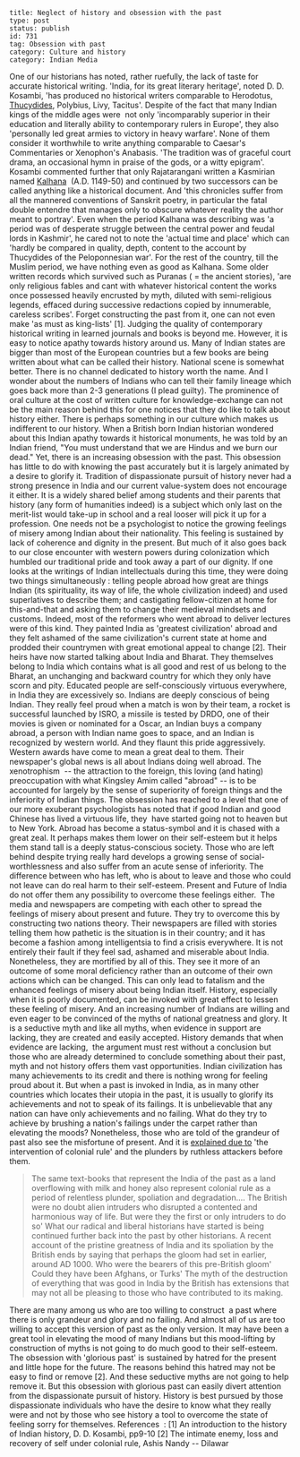 ~~~~ 
title: Neglect of history and obsession with the past 
type: post
status: publish
id: 731
tag: Obsession with past
category: Culture and history
category: Indian Media
~~~~

One of our historians has noted, rather ruefully, the lack of taste for
accurate historical writing. 'India, for its great literary heritage',
noted D. D. Kosambi, 'has produced no historical writers comparable to
Herodotus,
[Thucydides](http://en.wikipedia.org/wiki/Thucydides "Thucydides"),
Polybius, Livy, Tacitus'. Despite of the fact that many Indian kings of
the middle ages were  not only 'incomparably superior in their education
and literally ability to contemporary rulers in Europe', they also
'personally led great armies to victory in heavy warfare'. None of them
consider it worthwhile to write anything comparable to Caesar's
Commentaries or Xenophon's Anabasis. 'The tradition was of graceful
court drama, an occasional hymn in praise of the gods, or a witty
epigram'. Kosambi commented further that only Rajatarangani written a
Kasmirian named
[Kalhana](http://en.wikipedia.org/wiki/Kalhana "Kalhana")  (A.D.
1149-50) and continued by two successors can be called anything like a
historical document. And 'this chronicles suffer from all the mannered
conventions of Sanskrit poetry, in particular the fatal double entendre
that manages only to obscure whatever reality the author meant to
portray'. Even when the period Kalhana was describing was 'a period was
of desperate struggle between the central power and feudal lords in
Kashmir', he cared not to note the 'actual time and place' which can
'hardly be compared in quality, depth, content to the account by
Thucydides of the Peloponnesian war'. For the rest of the country, till
the Muslim period, we have nothing even as good as Kalhana. Some older
written records which survived such as Puranas ( = the ancient stories),
'are only religious fables and cant with whatever historical content the
works once possessed heavily encrusted by myth, diluted with
semi-religious legends, effaced during successive redactions copied by
innumerable, careless scribes'. Forget constructing the past from it,
one can not even make 'as must as king-lists' [1]. Judging the quality
of contemporary historical writing in learned journals and books is
beyond me. However, it is easy to notice apathy towards history around
us. Many of Indian states are bigger than most of the European countries
but a few books are being written about what can be called their
history. National scene is somewhat better. There is no channel
dedicated to history worth the name. And I wonder about the numbers of
Indians who can tell their family lineage which goes back more than 2-3
generations (I plead guilty). The prominence of oral culture at the cost
of written culture for knowledge-exchange can not be the main reason
behind this for one notices that they do like to talk about history
either. There is perhaps something in our culture which makes us
indifferent to our history. When a British born Indian historian
wondered about this Indian apathy towards it historical monuments, he
was told by an Indian friend, "You must understand that we are Hindus
and we burn our dead." Yet, there is an increasing obsession with the
past. This obsession has little to do with knowing the past accurately
but it is largely animated by a desire to glorify it. Tradition of
dispassionate pursuit of history never had a strong presence in India
and our current value-system does not encourage it either. It is a
widely shared belief among students and their parents that history (any
form of humanities indeed) is a subject which only last on the
merit-list would take-up in school and a real looser will pick it up for
a profession. One needs not be a psychologist to notice the growing
feelings of misery among Indian about their nationality. This feeling is
sustained by lack of coherence and dignity in the present. But much of
it also goes back to our close encounter with western powers during
colonization which humbled our traditional pride and took away a part of
our dignity. If one looks at the writings of Indian intellectuals during
this time, they were doing two things simultaneously : telling people
abroad how great are things Indian (its spirituality, its way of life,
the whole civilization indeed) and used superlatives to describe them;
and castigating fellow-citizen at home for this-and-that and asking them
to change their medieval mindsets and customs. Indeed, most of the
reformers who went abroad to deliver lectures were of this kind. They
painted India as 'greatest civilization' abroad and they felt ashamed of
the same civilization's current state at home and prodded their
countrymen with great emotional appeal to change [2]. Their heirs have
now started talking about India and Bharat. They themselves belong to
India which contains what is all good and rest of us belong to the
Bharat, an unchanging and backward country for which they only have
scorn and pity. Educated people are self-consciously virtuous
everywhere, in India they are excessively so. Indians are deeply
conscious of being Indian. They really feel proud when a match is won by
their team, a rocket is successful launched by ISRO, a missile is tested
by DRDO, one of their movies is given or nominated for a Oscar, an
Indian buys a company abroad, a person with Indian name goes to space,
and an Indian is recognized by western world. And they flaunt this pride
aggressively. Western awards have come to mean a great deal to them.
Their newspaper's global news is all about Indians doing well abroad.
The xenotrophism  -- the attraction to the foreign, this loving (and
hating) preoccupation with what Kingsley Amim called "abroad" -- is to
be accounted for largely by the sense of superiority of foreign things
and the inferiority of Indian things. The obsession has reached to a
level that one of our more exuberant psychologists has noted that if
good Indian and good Chinese has lived a virtuous life, they  have
started going not to heaven but to New York. Abroad has become a
status-symbol and it is chased with a great zeal. It perhaps makes them
lower on their self-esteem but it helps them stand tall is a deeply
status-conscious society. Those who are left behind despite trying
really hard develops a growing sense of social-worthlessness and also
suffer from an acute sense of inferiority. The difference between who
has left, who is about to leave and those who could not leave can do
real harm to their self-esteem. Present and Future of India do not offer
them any possibility to overcome these feelings either.  The media and
newspapers are competing with each other to spread the feelings of
misery about present and future. They try to overcome this by
constructing two nations theory. Their newspapers are filled with
stories telling them how pathetic is the situation is in their country;
and it has become a fashion among intelligentsia to find a crisis
everywhere. It is not entirely their fault if they feel sad, ashamed and
miserable about India. Nonetheless, they are mortified by all of this.
They see it more of an outcome of some moral deficiency rather than an
outcome of their own actions which can be changed. This can only lead to
fatalism and the enhanced feelings of misery about being Indian itself.
History, especially when it is poorly documented, can be invoked with
great effect to lessen these feeling of misery. And an increasing number
of Indians are willing and even eager to be convinced of the myths of
national greatness and glory. It is a seductive myth and like all myths,
when evidence in support are lacking, they are created and easily
accepted. History demands that when evidence are lacking,  the argument
must rest without a conclusion but those who are already determined to
conclude something about their past, myth and not history offers them
vast opportunities. Indian civilization has many achievements to its
credit and there is nothing wrong for feeling proud about it. But when a
past is invoked in India, as in many other countries which locates their
utopia in the past, it is usually to glorify its achievements and not to
speak of its failings. It is unbelievable that any nation can have only
achievements and no failing. What do they try to achieve by brushing a
nation's failings under the carpet rather than elevating the moods?
Nonetheless, those who are told of the grandeur of past also see the
misfortune of present. And it is [explained due
to](http://www.telegraphindia.com/1031011/asp/opinion/story_2433186.asp)
'the intervention of colonial rule' and the plunders by ruthless
attackers before them.

> The same text-books that represent the India of the past as a land
> overflowing with milk and honey also represent colonial rule as a
> period of relentless plunder, spoliation and degradation.... The
> British were no doubt alien intruders who disrupted a contented and
> harmonious way of life. But were they the first or only intruders to
> do so' What our radical and liberal historians have started is being
> continued further back into the past by other historians. A recent
> account of the pristine greatness of India and its spoliation by the
> British ends by saying that perhaps the gloom had set in earlier,
> around AD 1000. Who were the bearers of this pre-British gloom' Could
> they have been Afghans, or Turks' The myth of the destruction of
> everything that was good in India by the British has extensions that
> may not all be pleasing to those who have contributed to its making.

There are many among us who are too willing to construct  a past where
there is only grandeur and glory and no failing. And almost all of us
are too willing to accept this version of past as the only version. It
may have been a great tool in elevating the mood of many Indians but
this mood-lifting by construction of myths is not going to do much good
to their self-esteem. The obsession with 'glorious past' is sustained by
hatred for the present and little hope for the future. The reasons
behind this hatred may not be easy to find or remove [2]. And these
seductive myths are not going to help remove it. But this obsession with
glorious past can easily divert attention from the dispassionate pursuit
of history. History is best pursued by those dispassionate individuals
who have the desire to know what they really were and not by those who
see history a tool to overcome the state of feeling sorry for
themselves. References  : [1] An introduction to the history of Indian
history, D. D. Kosambi, pp9-10 [2] The intimate enemy, loss and recovery
of self under colonial rule, Ashis Nandy -- Dilawar
